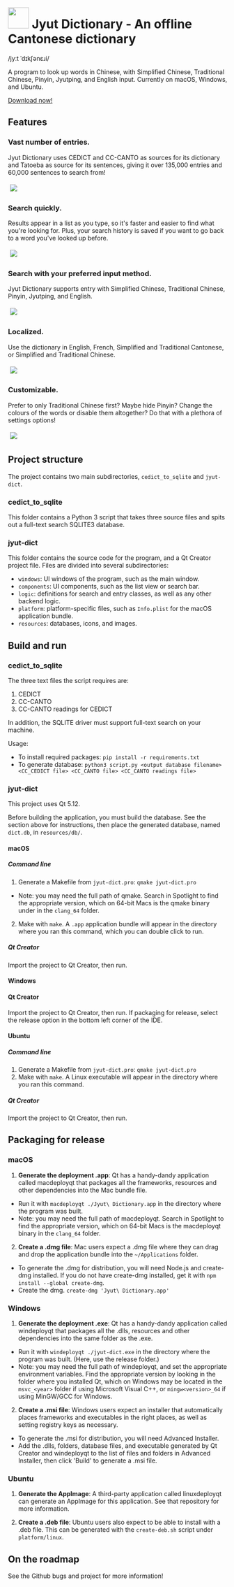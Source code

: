 # <img src="/docs/icon/icon.png?raw=true" height="48"> Jyut Dictionary - An offline Cantonese dictionary

/jyːt ˈdɪkʃənɛɹi/

A program to look up words in Chinese, with Simplified Chinese, Traditional Chinese, Pinyin, Jyutping, and English input. Currently on macOS, Windows, and Ubuntu.

[Download now!](https://github.com/aaronhktan/jyut-dict/releases)

## Features

### Vast number of entries.
Jyut Dictionary uses CEDICT and CC-CANTO as sources for its dictionary and Tatoeba as source for its sentences, giving it over 135,000 entries and 60,000 sentences to search from!

<img src="/docs/screenshots/mac/search.png?raw=true" style="margin: 5px">

### Search quickly.
Results appear in a list as you type, so it's faster and easier to find what you're looking for. Plus, your search history is saved if you want to go back to a word you've looked up before.

<img src="/docs/screenshots/mac/search_animated.gif?raw=true" style="margin: 5px">

### Search with your preferred input method.
Jyut Dictionary supports entry with Simplified Chinese, Traditional Chinese, Pinyin, Jyutping, and English.

<img src="/docs/screenshots/mac/search_options.gif?raw=true" style="margin: 5px">

### Localized.
Use the dictionary in English, French, Simplified and Traditional Cantonese, or Simplified and Traditional Chinese.

<img src="/docs/screenshots/mac/search_localization.gif?raw=true" style="margin: 5px">

### Customizable.
Prefer to only Traditional Chinese first? Maybe hide Pinyin? Change the colours of the words or disable them altogether? Do that with a plethora of settings options!

<img src="/docs/screenshots/mac/settings.png?raw=true" style="margin: 5px">

## Project structure

The project contains two main subdirectories, `cedict_to_sqlite` and `jyut-dict`.

### cedict_to_sqlite

This folder contains a Python 3 script that takes three source files and spits out a full-text search SQLITE3 database.

### jyut-dict

This folder contains the source code for the program, and a Qt Creator project file. Files are divided into several subdirectories:
- `windows`: UI windows of the program, such as the main window.
- `components`: UI components, such as the list view or search bar.
- `logic`: definitions for search and entry classes, as well as any other backend logic.
- `platform`: platform-specific files, such as `Info.plist` for the macOS application bundle.
- `resources`: databases, icons, and images.

## Build and run

### cedict_to_sqlite

The three text files the script requires are:
1. CEDICT
2. CC-CANTO
3. CC-CANTO readings for CEDICT

In addition, the SQLITE driver must support full-text search on your machine.

Usage:
- To install required packages: `pip install -r requirements.txt`
- To generate database: `python3 script.py <output database filename> <CC_CEDICT file> <CC_CANTO file> <CC_CANTO readings file>`

### jyut-dict

This project uses Qt 5.12.

Before building the application, you must build the database. See the section above for instructions, then place the generated database, named `dict.db`, in `resources/db/`.

#### macOS

##### Command line
1. Generate a Makefile from `jyut-dict.pro`: `qmake jyut-dict.pro`
  - Note: you may need the full path of qmake. Search in Spotlight to find the appropriate version, which on 64-bit Macs is the qmake binary under in the `clang_64` folder.
2. Make with `make`. A `.app` application bundle will appear in the directory where you ran this command, which you can double click to run.

##### Qt Creator
Import the project to Qt Creator, then run.

#### Windows

#### Qt Creator
Import the project to Qt Creator, then run. If packaging for release, select the release option in the bottom left corner of the IDE.

#### Ubuntu

##### Command line
1. Generate a Makefile from `jyut-dict.pro`: `qmake jyut-dict.pro`
2. Make with `make`. A Linux executable will appear in the directory where you ran this command.

##### Qt Creator
Import the project to Qt Creator, then run.

## Packaging for release

### macOS

1. **Generate the deployment .app**: Qt has a handy-dandy application called macdeployqt that packages all the frameworks, resources and other dependencies into the Mac bundle file.
  - Run it with `macdeployqt ./Jyut\ Dictionary.app` in the directory where the program was built.
  - Note: you may need the full path of macdeployqt. Search in Spotlight to find the appropriate version, which on 64-bit Macs is the macdeployqt binary in the `clang_64` folder.

2. **Create a .dmg file**: Mac users expect a .dmg file where they can drag and drop the application bundle into the `~/Applications` folder.
  - To generate the .dmg for distribution, you will need Node.js and create-dmg installed. If you do not have create-dmg installed, get it with ```npm install --global create-dmg```.
  - Create the dmg. ```create-dmg 'Jyut\ Dictionary.app'```

### Windows

1. **Generate the deployment .exe**: Qt has a handy-dandy application called windeployqt that packages all the .dlls, resources and other dependencies into the same folder as the .exe.
  - Run it with `windeployqt ./jyut-dict.exe` in the directory where the program was built. (Here, use the release folder.)
  - Note: you may need the full path of windeployqt, and set the appropriate environment variables. Find the appropriate version by looking in the folder where you installed Qt, which on Windows may be located in the `msvc_<year>` folder if using Microsoft Visual C++, or `mingw<version>_64` if using MinGW/GCC for Windows.

2. **Create a .msi file**: Windows users expect an installer that automatically places frameworks and executables in the right places, as well as setting registry keys as necessary.
  - To generate the .msi for distribution, you will need Advanced Installer.
  - Add the .dlls, folders, database files, and executable generated by Qt Creator and windeployqt to the list of files and folders in Advanced Installer, then click 'Build' to generate a .msi file.

### Ubuntu

1. **Generate the AppImage**: A third-party application called linuxdeployqt can generate an AppImage for this application. See that repository for more information.

2. **Create a .deb file**: Ubuntu users also expect to be able to install with a .deb file. This can be generated with the `create-deb.sh` script under `platform/linux`.

## On the roadmap
See the Github bugs and project for more information!

